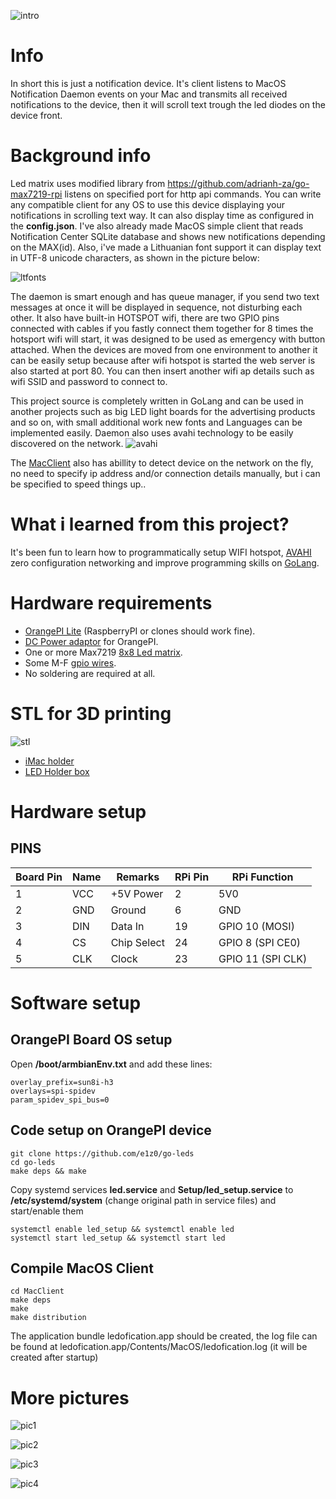 ![intro](/pics/IMG_2380.gif)

# Info
In short this is just a notification device. It's client listens to MacOS Notification Daemon events on your Mac and transmits all received notifications to the device, then it will scroll text trough the led diodes on the device front.

# Background info
Led matrix uses modified library from https://github.com/adrianh-za/go-max7219-rpi listens on specified port for http api commands. You can write any compatible client for any OS to use this device displaying your notifications in scrolling text way. It can also display time as configured in the **config.json**. I've also already made MacOS simple client that reads Notification Center SQLite database and shows new notifications depending on the MAX(id). Also, i've made a Lithuanian font support it can display text in UTF-8 unicode characters, as shown in the picture below:

![ltfonts](/pics/IMG_2830.jpeg)

The daemon is smart enough and has queue manager, if you send two text messages at once it will be displayed in sequence, not disturbing each other. It also have built-in HOTSPOT wifi, there are two GPIO pins connected with cables if you fastly connect them together for 8 times the hotsport wifi will start, it was designed to be used as emergency with button attached. When the devices are moved from one environment to another it can be easily setup because after wifi hotspot is started the web server is also started at port 80. You can then insert another wifi ap details such as wifi SSID and password to connect to.

This project source is completely written in GoLang and can be used in another projects such as big LED light boards for the advertising products and so on, with small additional work new fonts and Languages can be implemented easily. Daemon also uses avahi technology to be easily discovered on the network.
![avahi](/pics/zeroconf.png)

The [MacClient](/MacClient) also has abillity to detect device on the network on the fly, no need to specify ip address and/or connection details manually, but i can be specified to speed things up..

# What i learned from this project?
It's been fun to learn how to programmatically setup WIFI hotspot, [AVAHI](https://www.avahi.org) zero configuration networking and improve programming skills on [GoLang](https://golang.org).


# Hardware requirements
* [OrangePI Lite](https://www.aliexpress.com/item/1005002557347741.html) (RaspberryPI or clones should work fine).
* [DC Power adaptor](https://www.aliexpress.com/item/32961533195.html) for OrangePI.
* One or more Max7219 [8x8 Led matrix](https://www.aliexpress.com/item/32580532205.html).
* Some M-F [gpio wires](https://www.aliexpress.com/item/32921454163.html).
* No soldering are required at all.

# STL for 3D printing

![stl](/pics/IMG_2344.jpeg)

* [iMac holder](/stl/imac_holder.stl)
* [LED Holder box](/stl/led_holder_box.stl)


# Hardware setup

## PINS

Board Pin | Name | Remarks | RPi Pin | RPi Function
--------- | ---- | ------- | ------- | ------------
1 | VCC | +5V Power | 2 | 5V0
2 | GND | Ground | 6 | GND
3 | DIN	| Data In | 19 | GPIO 10 (MOSI)
4 | CS | Chip Select | 24 | GPIO 8 (SPI CE0)
5 | CLK | Clock | 23 | GPIO 11 (SPI CLK)

# Software setup

## OrangePI Board OS setup

Open **/boot/armbianEnv.txt** and add these lines:
```
overlay_prefix=sun8i-h3
overlays=spi-spidev
param_spidev_spi_bus=0
```

## Code setup on OrangePI device

```
git clone https://github.com/e1z0/go-leds
cd go-leds
make deps && make
```
Copy systemd services **led.service** and **Setup/led_setup.service** to **/etc/systemd/system** (change original path in service files) and start/enable them
```
systemctl enable led_setup && systemctl enable led
systemctl start led_setup && systemctl start led
```

## Compile MacOS Client
```
cd MacClient
make deps
make
make distribution
```

The application bundle ledofication.app should be created, the log file can be found at ledofication.app/Contents/MacOS/ledofication.log (it will be created after startup)


# More pictures

![pic1](/pics/IMG_2337.jpeg)

![pic2](/pics/IMG_2372.jpeg)

![pic3](/pics/IMG_2373.jpeg)

![pic4](/pics/IMG_2376.jpeg)
